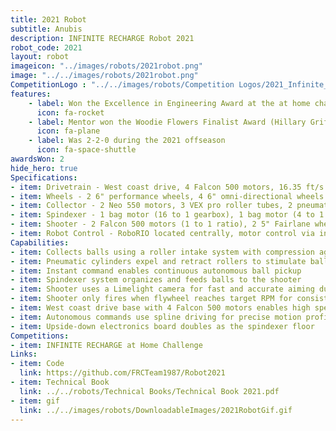 ```yaml
---
title: 2021 Robot
subtitle: Anubis
description: INFINITE RECHARGE Robot 2021
robot_code: 2021
layout: robot
imageicon: "../images/robots/2021robot.png"
image: "../../images/robots/2021robot.png"
CompetitionLogo : "../../images/robots/Competition Logos/2021_Infinite_Recharge.png"
features:
    - label: Won the Excellence in Engineering Award at the at home challenge
      icon: fa-rocket 
    - label: Mentor won the Woodie Flowers Finalist Award (Hillary Griffith)
      icon: fa-plane 
    - label: Was 2-2-0 during the 2021 offseason
      icon: fa-space-shuttle
awardsWon: 2
hide_hero: true
Specifications:
- item: Drivetrain - West coast drive, 4 Falcon 500 motors, 16.35 ft/s top speed
- item: Wheels - 2 6" performance wheels, 4 6" omni-directional wheels
- item: Collector - 2 Neo 550 motors, 3 VEX pro roller tubes, 2 pneumatic cylinders
- item: Spindexer - 1 bag motor (16 to 1 gearbox), 1 bag motor (4 to 1 gearbox) with omni wheel, 1 motor (180 gearbox) with compliant wheels
- item: Shooter - 2 Falcon 500 motors (1 to 1 ratio), 2 5" Fairlane wheels, custom CNC side plates, 3D printed Limelight mount, Limelight camera
- item: Robot Control - RoboRIO located centrally, motor control via intricate CANBus wiring, Falcon 500 integrated encoders
Capabilities:
- item: Collects balls using a roller intake system with compression against the bumper
- item: Pneumatic cylinders expel and retract rollers to stimulate ball intake
- item: Instant command enables continuous autonomous ball pickup
- item: Spindexer system organizes and feeds balls to the shooter
- item: Shooter uses a Limelight camera for fast and accurate aiming during auto and teleop modes
- item: Shooter only fires when flywheel reaches target RPM for consistent shots
- item: West coast drive base with 4 Falcon 500 motors enables high speed of 16.35 ft/s
- item: Autonomous commands use spline driving for precise motion profiled paths
- item: Upside-down electronics board doubles as the spindexer floor
Competitions:
- item: INFINITE RECHARGE at Home Challenge
Links:
- item: Code
  link: https://github.com/FRCTeam1987/Robot2021
- item: Technical Book
  link: ../../robots/Technical Books/Technical Book 2021.pdf
- item: gif
  link: ../../images/robots/DownloadableImages/2021RobotGif.gif
---
```


